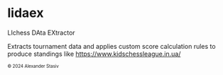 # lidaex

LIchess DAta EXtractor

Extracts tournament data and applies custom score calculation rules to produce standings like https://www.kidschessleague.in.ua/

<sub><sup>&copy; 2024 Alexander Stasiv</sup></sub>
